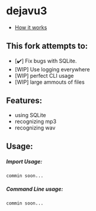 # dejavu3
* [How it works](http://willdrevo.com/fingerprinting-and-audio-recognition-with-python/)

## This fork attempts to:
* [:heavy_check_mark:] Fix bugs with SQLite. 
* [WIP] Use logging everywhere
* [WIP] perfect CLI usage
* [WIP] large ammouts of files

## Features:
- using SQLite
- recognizing mp3
- recognizing wav

## Usage:
##### Import Usage:
`commin soon...`    <br>
##### Command Line usage:
`commin soon...`    <br>